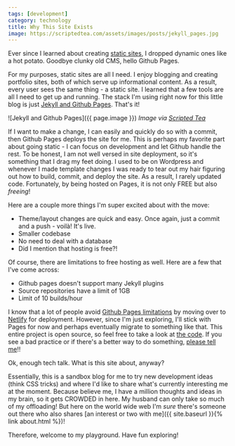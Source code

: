 ```yaml
---
tags: [development]
category: technology
title: Why This Site Exists
image: https://scriptedtea.com/assets/images/posts/jekyll_pages.jpg
---
```


Ever since I learned about creating [static sites](https://wpamelia.com/static-vs-dynamic-website/), I dropped dynamic ones like a hot potato. Goodbye clunky old CMS, hello Github Pages.

For my purposes, static sites are all I need. I enjoy blogging and creating portfolio sites, both of which serve up informational content. As a result, every user sees the same thing - a static site. I learned that a few tools are all I need to get up and running. The stack I'm using right now for this little blog is just [Jekyll and Github Pages](https://docs.github.com/en/github/working-with-github-pages/setting-up-a-github-pages-site-with-jekyll). That's it!

![Jekyll and Github Pages]({{ page.image }})
*Image via [Scripted Tea](https://scriptedtea.com/tech/how-to-deploy-jekyll-to-github/)*

If I want to make a change, I can easily and quickly do so with a commit, then Github Pages deploys the site for me. This is perhaps my favorite part about going static - I can focus on development and let Github handle the rest. To be honest, I am not well versed in site deployment, so it's something that I drag my feet doing. I used to be on Wordpress and whenever I made template changes I was ready to tear out my hair figuring out how to build, commit, and deploy the site. As a result, I rarely updated code. Fortunately, by being hosted on Pages, it is not only FREE but also *freeing*!

Here are a couple more things I'm super excited about with the move:

- Theme/layout changes are quick and easy. Once again, just a commit and a push - voilà! It's live.
- Smaller codebase
- No need to deal with a database
- Did I mention that hosting is free?!

Of course, there are limitations to free hosting as well. Here are a few that I've come across:

- Github pages doesn't support many Jekyll plugins
- Source repositories have a limit of 1GB
- Limit of 10 builds/hour

I know that a lot of people avoid [Github Pages limitations](https://docs.github.com/en/github/working-with-github-pages/about-github-pages) by moving over to [Netlify](https://www.netlify.com/) for deployment. However, since I'm just exploring, I'll stick with Pages for now and perhaps eventually migrate to something like that. This entire project is open source, so feel free to take a look at [the code](https://github.com/jessicaliang721/jessicas-playground). If you see a bad practice or if there's a better way to do something, [please tell me](https://github.com/jessicaliang721/jessicas-playground/issues)!!

Ok, enough tech talk. What is this site about, anyway?

Essentially, this is a sandbox blog for me to try new development ideas (think CSS tricks) and where I'd like to share what's currently interesting me at the moment. Because believe me, I have a million thoughts and ideas in my brain, so it gets CROWDED in here. My husband can only take so much of my offloading! But here on the world wide web I'm *sure* there's someone out there who also shares [an interest or two with me]({{ site.baseurl }}{% link about.html %})!

Therefore, welcome to my playground. Have fun exploring!
